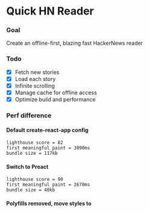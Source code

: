 # Quick HN Reader

### Goal

Create an offline-first, blazing fast HackerNews reader

### Todo

- [x] Fetch new stories
- [x] Load each story
- [x] Infinite scrolling
- [x] Manage cache for offline access
- [x] Optimize build and performance

### Perf difference

#### Default create-react-app config
```
lighthouse score = 82
first meaningful paint = 3090ms
bundle size = 117kb
```

#### Switch to Preact
```
lighthouse score = 90
first meaningful paint = 2670ms
bundle size = 40kb
```

#### Polyfills removed, move styles to <style> tags
```
lighthouse score = 98
first meaningful paint = 1360ms
bundle size = 26kb
```
